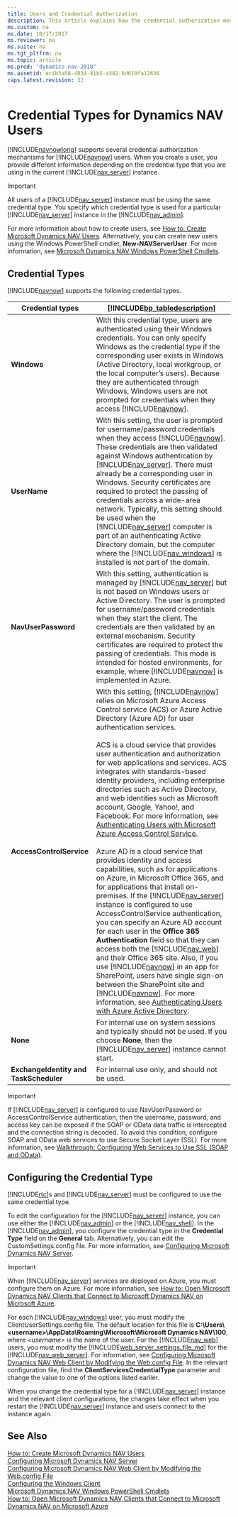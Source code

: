 ```yaml
---
title: Users and Credential Authorization
description: This article explains how the credential authorization mechanism works for Microsoft Dynamics NAV users and how to configure credential types.
ms.custom: na
ms.date: 10/17/2017
ms.reviewer: na
ms.suite: na
ms.tgt_pltfrm: na
ms.topic: article
ms.prod: "dynamics-nav-2018"
ms.assetid: ec4b3a58-4834-41b5-a382-6d619fa12636
caps.latest.revision: 32
---
```

# Credential Types for Dynamics NAV Users
[!INCLUDE[navnowlong](../developer/includes/navnowlong_md.md)] supports several credential authorization mechanisms for [!INCLUDE[navnow](../developer/includes/navnow_md.md)] users. When you create a user, you provide different information depending on the credential type that you are using in the current [!INCLUDE[nav_server](../developer/includes/nav_server_md.md)] instance. 
  
> [!IMPORTANT]  
>  All users of a [!INCLUDE[nav_server](../developer/includes/nav_server_md.md)] instance must be using the same credential type. You specify which credential type is used for a particular [!INCLUDE[nav_server](../developer/includes/nav_server_md.md)] instance in the [!INCLUDE[nav_admin](../developer/includes/nav_admin_md.md)].  
  
 For more information about how to create users, see [How to: Create Microsoft Dynamics NAV Users](How-to--Create-Microsoft-Dynamics-NAV-Users.md). Alternatively, you can create new users using the Windows PowerShell cmdlet, **New-NAVServerUser**. For more information, see [Microsoft Dynamics NAV Windows PowerShell Cmdlets](Microsoft-Dynamics-NAV-Windows-PowerShell-Cmdlets.md).  
  
## Credential Types  
 [!INCLUDE[navnow](../developer/includes/navnow_md.md)] supports the following credential types.  
  
|Credential types|[!INCLUDE[bp_tabledescription](../developer/includes/bp_tabledescription_md.md)]|  
|----------------------|---------------------------------------|  
|**Windows**|With this credential type, users are authenticated using their Windows credentials. You can only specify Windows as the credential type if the corresponding user exists in Windows \(Active Directory, local workgroup, or the local computer’s users\). Because they are authenticated through Windows, Windows users are not prompted for credentials when they access [!INCLUDE[navnow](../developer/includes/navnow_md.md)].|  
|**UserName**|With this setting, the user is prompted for username/password credentials when they access [!INCLUDE[navnow](../developer/includes/navnow_md.md)]. These credentials are then validated against Windows authentication by [!INCLUDE[nav_server](../developer/includes/nav_server_md.md)]. There must already be a corresponding user in Windows. Security certificates are required to protect the passing of credentials across a wide-area network. Typically, this setting should be used when the [!INCLUDE[nav_server](../developer/includes/nav_server_md.md)] computer is part of an authenticating Active Directory domain, but the computer where the [!INCLUDE[nav_windows](../developer/includes/nav_windows_md.md)] is installed is not part of the domain.|  
|**NavUserPassword**|With this setting, authentication is managed by [!INCLUDE[nav_server](../developer/includes/nav_server_md.md)] but is not based on Windows users or Active Directory. The user is prompted for username/password credentials when they start the client. The credentials are then validated by an external mechanism. Security certificates are required to protect the passing of credentials. This mode is intended for hosted environments, for example, where [!INCLUDE[navnow](../developer/includes/navnow_md.md)] is implemented in Azure.|  
|**AccessControlService**|With this setting, [!INCLUDE[navnow](../developer/includes/navnow_md.md)] relies on Microsoft Azure Access Control service \(ACS\) or Azure Active Directory \(Azure AD\) for user authentication services.<br /><br /> ACS is a cloud service that provides user authentication and authorization for web applications and services. ACS integrates with standards-based identity providers, including enterprise directories such as Active Directory, and web identities such as Microsoft account, Google, Yahoo\!, and Facebook. For more information, see [Authenticating Users with Microsoft Azure Access Control Service](Authenticating-Users-with-Microsoft-Azure-Access-Control-Service.md).<br /><br /> Azure AD is a cloud service that provides identity and access capabilities, such as for applications on Azure, in Microsoft Office 365, and for applications that install on-premises. If the [!INCLUDE[nav_server](../developer/includes/nav_server_md.md)] instance is configured to use AccessControlService authentication, you can specify an Azure AD account for each user in the **Office 365 Authentication** field so that they can access both the [!INCLUDE[nav_web](../developer/includes/nav_web_md.md)] and their Office 365 site. Also, if you use [!INCLUDE[navnow](../developer/includes/navnow_md.md)] in an app for SharePoint, users have single sign-on between the SharePoint site and [!INCLUDE[navnow](../developer/includes/navnow_md.md)]. For more information, see [Authenticating Users with Azure Active Directory](Authenticating-Users-with-Azure-Active-Directory.md).|  
|**None**| For internal use on system sessions and typically should not be used. If you choose **None**, then the [!INCLUDE[nav_server](../developer/includes/nav_server_md.md)] instance cannot start.|
|**ExchangeIdentity and TaskScheduler**| For internal use only, and should not be used.|
  
> [!IMPORTANT]  
>  If [!INCLUDE[nav_server](../developer/includes/nav_server_md.md)] is configured to use NavUserPassword or AccessControlService authentication, then the username, password, and access key can be exposed if the SOAP or OData data traffic is intercepted and the connection string is decoded. To avoid this condition, configure SOAP and OData web services to use Secure Socket Layer \(SSL\). For more information, see [Walkthrough: Configuring Web Services to Use SSL \(SOAP and OData\)](Walkthrough--Configuring-Web-Services-to-Use-SSL--SOAP-and-OData-.md).  
  
## Configuring the Credential Type  
 [!INCLUDE[rtc](../developer/includes/rtc_md.md)]s and [!INCLUDE[nav_server](../developer/includes/nav_server_md.md)] must be configured to use the same credential type.  
  
 To edit the configuration for the [!INCLUDE[nav_server](../developer/includes/nav_server_md.md)] instance, you can use either the [!INCLUDE[nav_admin](../developer/includes/nav_admin_md.md)] or the [!INCLUDE[nav_shell](../developer/includes/nav_shell_md.md)]. In the [!INCLUDE[nav_admin](../developer/includes/nav_admin_md.md)], you configure the credential type in the **Credential Type** field on the **General** tab. Alternatively, you can edit the CustomSettings.config file. For more information, see [Configuring Microsoft Dynamics NAV Server](Configuring-Microsoft-Dynamics-NAV-Server.md).  
  
> [!IMPORTANT]  
>  When [!INCLUDE[nav_server](../developer/includes/nav_server_md.md)] services are deployed on Azure, you must configure them on Azure. For more information, see [How to: Open Microsoft Dynamics NAV Clients that Connect to Microsoft Dynamics NAV on Microsoft Azure](How-to--Open-Microsoft-Dynamics-NAV-Clients-that-Connect-to-Microsoft-Dynamics-NAV-on-Microsoft-Azure.md).  
  
 For each [!INCLUDE[nav_windows](../developer/includes/nav_windows_md.md)] user, you must modify the ClientUserSettings.config file. The default location for this file is **C:\\Users\\\<username>\\AppData\\Roaming\\Microsoft\\Microsoft Dynamics NAV\\100**, where *\<username>* is the name of the user. For the [!INCLUDE[nav_web](../developer/includes/nav_web_md.md)] users, you must modify the [!INCLUDE[web_server_settings_file_md](../developer/includes/web_server_settings_file_md.md)] for the [!INCLUDE[nav_web_server](../developer/includes/nav_web_server_md.md)]. For information, see [Configuring Microsoft Dynamics NAV Web Client by Modifying the Web.config File](Configuring-Microsoft-Dynamics-NAV-Web-Client-by-Modifying-the-Web.config-File.md). In the relevant configuration file, find the **ClientServicesCredentialType** parameter and change the value to one of the options listed earlier.  
  
 When you change the credential type for a [!INCLUDE[nav_server](../developer/includes/nav_server_md.md)] instance and the relevant client configurations, the changes take effect when you restart the [!INCLUDE[nav_server](../developer/includes/nav_server_md.md)] instance and users connect to the instance again.  
  
## See Also  
 [How to: Create Microsoft Dynamics NAV Users](How-to--Create-Microsoft-Dynamics-NAV-Users.md)   
 [Configuring Microsoft Dynamics NAV Server](Configuring-Microsoft-Dynamics-NAV-Server.md)   
 [Configuring Microsoft Dynamics NAV Web Client by Modifying the Web.config File](Configuring-Microsoft-Dynamics-NAV-Web-Client-by-Modifying-the-Web.config-File.md)   
 [Configuring the Windows Client](Configuring-the-Windows-Client.md)   
 [Microsoft Dynamics NAV Windows PowerShell Cmdlets](Microsoft-Dynamics-NAV-Windows-PowerShell-Cmdlets.md)   
 [How to: Open Microsoft Dynamics NAV Clients that Connect to Microsoft Dynamics NAV on Microsoft Azure](How-to--Open-Microsoft-Dynamics-NAV-Clients-that-Connect-to-Microsoft-Dynamics-NAV-on-Microsoft-Azure.md)